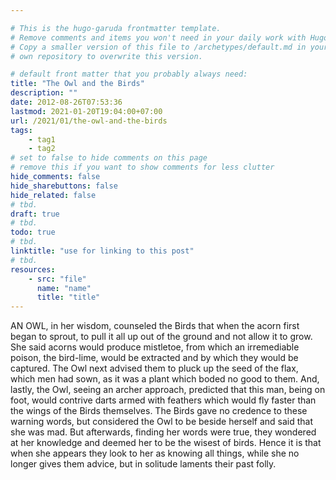 ```yaml
---

# This is the hugo-garuda frontmatter template.
# Remove comments and items you won't need in your daily work with Hugo.
# Copy a smaller version of this file to /archetypes/default.md in your
# own repository to overwrite this version.

# default front matter that you probably always need:
title: "The Owl and the Birds"
description: ""
date: 2012-08-26T07:53:36
lastmod: 2021-01-20T19:04:00+07:00
url: /2021/01/the-owl-and-the-birds
tags:
    - tag1
    - tag2
# set to false to hide comments on this page
# remove this if you want to show comments for less clutter
hide_comments: false
hide_sharebuttons: false
hide_related: false
# tbd.
draft: true
# tbd.
todo: true
# tbd.
linktitle: "use for linking to this post"
# tbd.
resources:
    - src: "file"
      name: "name"
      title: "title"
---
```

AN OWL, in her wisdom, counseled the Birds that when the acorn first began to sprout, to pull it all up out of the ground and not allow it to grow. She said acorns would produce mistletoe, from which an irremediable poison, the bird-lime, would be extracted and by which they would be captured. The Owl next advised them to pluck up the seed of the flax, which men had sown, as it was a plant which boded no good to them. And, lastly, the Owl, seeing an archer approach, predicted that this man, being on foot, would contrive darts armed with feathers which would fly faster than the wings of the Birds themselves. The Birds gave no credence to these warning words, but considered the Owl to be beside herself and said that she was mad. But afterwards, finding her words were true, they wondered at her knowledge and deemed her to be the wisest of birds. Hence it is that when she appears they look to her as knowing all things, while she no longer gives them advice, but in solitude laments their past folly.


